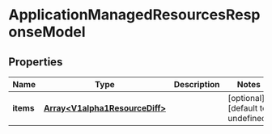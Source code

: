 # ApplicationManagedResourcesResponseModel

## Properties

Name | Type | Description | Notes
------------ | ------------- | ------------- | -------------
**items** | [**Array&lt;V1alpha1ResourceDiff&gt;**](V1alpha1ResourceDiff.md) |  | [optional] [default to undefined]


